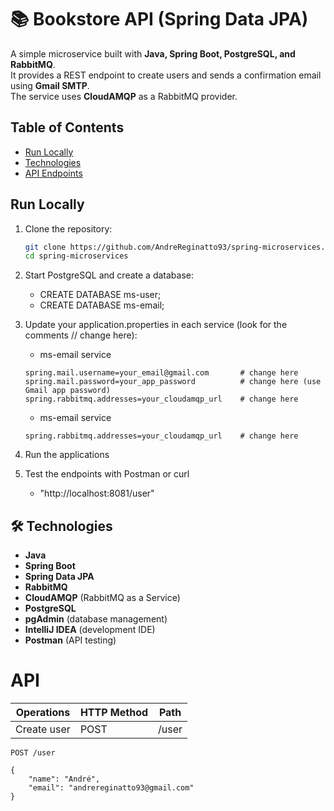 # 📚 Bookstore API (Spring Data JPA)

A simple microservice built with **Java, Spring Boot, PostgreSQL, and RabbitMQ**.  
It provides a REST endpoint to create users and sends a confirmation email using **Gmail SMTP**.  
The service uses **CloudAMQP** as a RabbitMQ provider.

## Table of Contents
- [Run Locally](#-run-locally)
- [Technologies](#-Technologies)
- [API Endpoints](#api)

## Run Locally
1. Clone the repository:
   ```bash
   git clone https://github.com/AndreReginatto93/spring-microservices.git
   cd spring-microservices
2. Start PostgreSQL and create a database:
   * CREATE DATABASE ms-user;
   * CREATE DATABASE ms-email;
3. Update your application.properties in each service (look for the comments // change here):
    * ms-email service
   
   ```
   spring.mail.username=your_email@gmail.com       # change here
   spring.mail.password=your_app_password          # change here (use Gmail app password)
   spring.rabbitmq.addresses=your_cloudamqp_url    # change here
    ``` 
   * ms-email service
   ```
   spring.rabbitmq.addresses=your_cloudamqp_url    # change here
    ```

4. Run the applications
5. Test the endpoints with Postman or curl
   * "http://localhost:8081/user"

## 🛠 Technologies

- **Java**
- **Spring Boot**
- **Spring Data JPA**
- **RabbitMQ**
- **CloudAMQP** (RabbitMQ as a Service)
- **PostgreSQL**
- **pgAdmin** (database management)
- **IntelliJ IDEA** (development IDE)
- **Postman** (API testing)



# API
| Operations       | HTTP Method | Path                  |
|------------------|-------------|-----------------------|
| Create user      | POST        | /user                 |

```http
POST /user

{
    "name": "André",
    "email": "andrereginatto93@gmail.com"
}
```